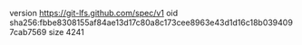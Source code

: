 version https://git-lfs.github.com/spec/v1
oid sha256:fbbe8308155af84ae13d17c80a8c173cee8963e43d1d16c18b0394097cab7569
size 4241
